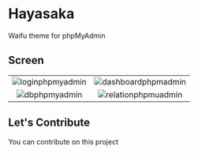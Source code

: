 # Hayasaka

Waifu theme for phpMyAdmin

## Screen

| | |
|:-------------------------:|:-------------------------:|
|![loginphpmyadmin](https://user-images.githubusercontent.com/91861324/223008844-7de654ae-cdeb-4df2-a8f8-54e568ef9ef6.png)|![dashboardphpmadmin](https://user-images.githubusercontent.com/91861324/223008877-8e711250-58bf-4e4b-9015-96916a40caad.png)|
|![dbphpmyadmin](https://user-images.githubusercontent.com/91861324/223008892-6a9765b9-dcd0-4766-8b7f-7bf945b60aad.png)|![relationphpmuadmin](https://user-images.githubusercontent.com/91861324/223008896-bfce12db-d9ae-426c-bfc6-2793b2a70006.png)|

## Let's Contribute
You can contribute on this project
